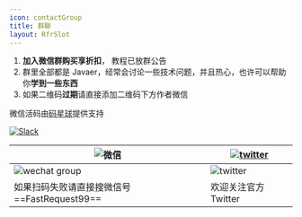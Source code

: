 ```yaml
---
icon: contactGroup
title: 群聊
layout: RfrSlot
---
```


1. **加入微信群购买享折扣️**， 教程已放群公告
2. 群里全部都是 Javaer，经常会讨论一些技术问题，并且热心，也许可以帮助你**学到一些东西**
3. 如果二维码**过期**请直接添加二维码下方作者微信

微信活码由[码星球](http://hm.hencoder.cn/)提供支持

[![Slack](https://img.shields.io/static/v1?label=Slack&message=Restful%20Fast%20Request&logo=slack&color=38B580)](https://join.slack.com/t/restfulfastrequest/shared_invite/zt-1we57vum8-TALhTHI2uNmPF2bx1NDyWw)

| ![微信](https://img.shields.io/static/v1?label=wechat&message=微信&logo=wechat&color=07C160) | [![twitter](https://img.shields.io/static/v1?label=Twitter&message=FastRequest666&logo=twitter&color=FC8D34)](https://twitter.com/FastRequest666) |
| -------------------------------------------------------------------------------------------- | ------------------------------------------------------------------------------------------------------------------------------------------------- |
| ![wechat group](/img/wechatGroup.png)                                                        | ![twitter](/img/twitter.png)                                                                                                                      |
| 如果扫码失败请直接搜微信号==FastRequest99==                                                  | 欢迎关注官方 Twitter                                                                                                                              |
